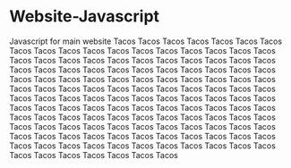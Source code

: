 # Website-Javascript
Javascript for main website
Tacos Tacos Tacos Tacos Tacos Tacos Tacos Tacos Tacos Tacos Tacos Tacos Tacos Tacos Tacos Tacos Tacos Tacos Tacos Tacos Tacos Tacos Tacos Tacos Tacos Tacos Tacos Tacos Tacos Tacos Tacos Tacos Tacos Tacos Tacos Tacos Tacos Tacos Tacos Tacos Tacos Tacos Tacos Tacos Tacos Tacos Tacos Tacos Tacos Tacos Tacos Tacos Tacos Tacos Tacos Tacos Tacos Tacos Tacos Tacos Tacos Tacos Tacos Tacos Tacos Tacos Tacos Tacos Tacos Tacos Tacos Tacos Tacos Tacos Tacos Tacos Tacos Tacos Tacos Tacos Tacos Tacos Tacos Tacos Tacos Tacos Tacos Tacos Tacos Tacos Tacos Tacos Tacos Tacos Tacos Tacos Tacos Tacos Tacos Tacos Tacos Tacos Tacos Tacos Tacos Tacos Tacos Tacos Tacos Tacos Tacos Tacos Tacos Tacos Tacos Tacos Tacos Tacos Tacos Tacos Tacos Tacos Tacos Tacos Tacos Tacos Tacos Tacos Tacos Tacos Tacos Tacos Tacos Tacos Tacos 
